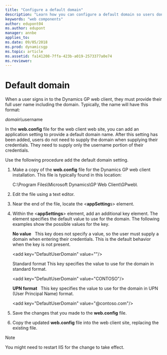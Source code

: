 ```yaml
---
title: "Configure a default domain"
description: "Learn how you can configure a default domain so users don't have to add it manually during log in."
keywords: "web components"
author: edupont04
ms.author: edupont
manager: annbe
applies_to: 
ms.date: 09/05/2018
ms.prod: dynamicsgp
ms.topic: article
ms.assetid: fa141208-7ffa-423b-a019-2573377a0e74
ms.reviewer: 
---
```

<span id="_Toc498953380" class="anchor"></span>

# Default domain

When a user signs in to the Dynamics GP web client, they must provide their full user name including the domain. Typically, the name will have this format:

*domain*\\username

In the **web.config** file for the web client web site, you can add an application setting to provide a default domain name. After this setting has been added, users do not need to supply the domain when supplying their credentials. They need to supply only the username portion of their credentials.

Use the following procedure add the default domain setting.

1. Make a copy of the **web.config** file for the Dynamics GP web client installation. This file is typically found in this location:

    C:\\Program Files\\Microsoft Dynamics\\GP Web Client\\GPweb\\

2. Edit the file using a text editor.

3. Near the end of the file, locate the &lt;**appSetting**s&gt; element.

4. Within the &lt;**appSettings**&gt; element, add an additional key element. The element specifies the default value to use for the domain. The following examples show the possible values for the key.

    **No value**   This key does not specify a value, so the user must supply a domain when entering their credentials. This is the default behavior when the key is not present.

    &lt;add key="DefaultUserDomain" value=""/&gt;

    Standard format This key specifies the value to use for the domain in standard format.

    &lt;add key="DefaultUserDomain" value="CONTOSO"/&gt;

    **UPN format**   This key specifies the value to use for the domain in UPN (User Principal Name) format.

    &lt;add key="DefaultUserDomain" value="@contoso.com"/&gt;

5. Save the changes that you made to the **web.config** file.

6. Copy the updated **web.config** file into the web client site, replacing the existing file.

> [!NOTE]
> You might need to restart IIS for the change to take effect.  
